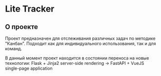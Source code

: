 # Lite Tracker

## О проекте

Проект предназначен для отслеживания различных задач по методике "Канбан". 
Подходит как для индивидуального использования, так и для команд.

В данный момент проект находится в состоянии переноса на новые технологии:
Flask + Jinja2 server-side rendering -> FastAPI + VueJS single-page application
